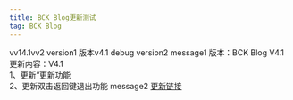 ```yaml
---
title: BCK Blog更新测试
tag: BCK Blog
---
```

vv14.1vv2
version1 版本v4.1 debug version2
message1 
版本：BCK Blog V4.1</br>
更新内容：V4.1</br>
1、更新“更新功能</br>
2、更新双击返回键退出功能 message2
[更新链接](https://github.com/blockcarft114/blockcarft114.github.io/releases)
